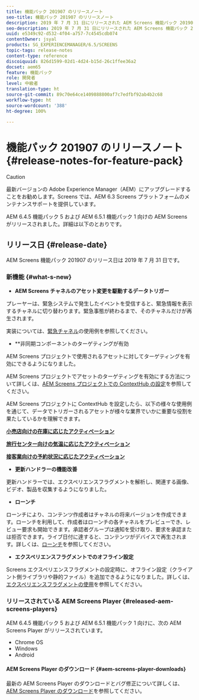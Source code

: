 ```yaml
---
title: 機能パック 201907 のリリースノート
seo-title: 機能パック 201907 のリリースノート
description: 2019 年 7 月 31 日にリリースされた AEM Screens 機能パック 201907 について説明します。
seo-description: 2019 年 7 月 31 日にリリースされた AEM Screens 機能パック 201907 について説明します。
uuid: e5349c92-d532-4f04-a757-7c4545cdb074
contentOwner: jsyal
products: SG_EXPERIENCEMANAGER/6.5/SCREENS
topic-tags: release-notes
content-type: reference
discoiquuid: 826d1599-02d1-4d24-b15d-26c1ffee36a2
docset: aem65
feature: 機能パック
role: 開発者
level: 中級者
translation-type: ht
source-git-commit: 89c70e64ce1409888800af7c7edfbf92ab4b2c68
workflow-type: ht
source-wordcount: '388'
ht-degree: 100%

---
```



# 機能パック 201907 のリリースノート {#release-notes-for-feature-pack}

>[!CAUTION]
>
>最新バージョンの Adobe Experience Manager（AEM）にアップグレードすることをお勧めします。Screens では、AEM 6.3 Screens プラットフォームのメンテナンスサポートを提供しています。

AEM 6.4.5 機能パック 5 および AEM 6.5.1 機能パック 1 向けの AEM Screens がリリースされました。詳細は以下のとおりです。

## リリース日 {#release-date}

AEM Screens 機能パック 201907 のリリース日は 2019 年 7 月 31 日です。

### 新機能 {#what-s-new}

* **AEM Screens チャネルのアセット変更を駆動するデータトリガー**

プレーヤーは、緊急システムで発生したイベントを受信すると、緊急情報を表示するチャネルに切り替わります。緊急事態が終わるまで、そのチャネルだけが再生されます。

実装については、[緊急チャネル](emergency-channel.md)の使用例を参照してください。

* **非同期コンポーネントのターゲティングが有効

AEM Screens プロジェクトで使用されるアセットに対してターゲティングを有効にできるようになりました。

AEM Screens プロジェクトでアセットのターゲティングを有効にする方法について詳しくは、[AEM Screens プロジェクトでの ContextHub の設定](configuring-context-hub.md)を参照してください。

AEM Screens プロジェクトに ContextHub を設定したら、以下の様々な使用例を通じて、データでトリガーされるアセットが様々な業界でいかに重要な役割を果たしているかを理解できます。

**[小売店向けの在庫に応じたアクティベーション](retail-inventory-activation.md)**

**[旅行センター向けの気温に応じたアクティベーション](local-temperature-activation.md)**

**[接客業向けの予約状況に応じたアクティベーション](hospitality-reservation-activation.md)**

* **更新ハンドラーの機能改善**

更新ハンドラーでは、エクスペリエンスフラグメントを解析し、関連する画像、ビデオ、製品を収集するようになりました。

* **ローンチ**

ローンチにより、コンテンツ作成者はチャネルの将来バージョンを作成できます。ローンチを利用して、作成者はローンチの各チャネルをプレビューでき、レビュー要求も開始できます。承認者グループは通知を受け取り、要求を承認または拒否できます。ライブ日付に達すると、コンテンツがデバイスで再生されます。詳しくは、[ローンチ](launches.md)を参照してください。

* **エクスペリエンスフラグメントでのオフライン設定**

Screens エクスペリエンスフラグメントの設定時に、オフライン設定（クライアント側ライブラリや静的ファイル）を追加できるようになりました。詳しくは、[エクスペリエンスフラグメントの使用](experience-fragments-in-screens.md)を参照してください。

### リリースされている AEM Screens Player {#released-aem-screens-players}

AEM 6.4.5 機能パック 5 および AEM 6.5.1 機能パック 1 向けに、次の AEM Screens Player がリリースされています。

* Chrome OS
* Windows
* Android

#### AEM Screens Player のダウンロード {#aem-screens-player-downloads}

最新の AEM Screens Player のダウンロードとバグ修正について詳しくは、[AEM Screens Player のダウンロード](https://download.macromedia.com/screens/)を参照してください。

